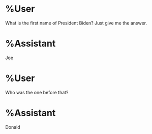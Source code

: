 # %User

What is the first name of President Biden? Just give me the answer.

# %Assistant

Joe

# %User

Who was the one before that?

# %Assistant

Donald
